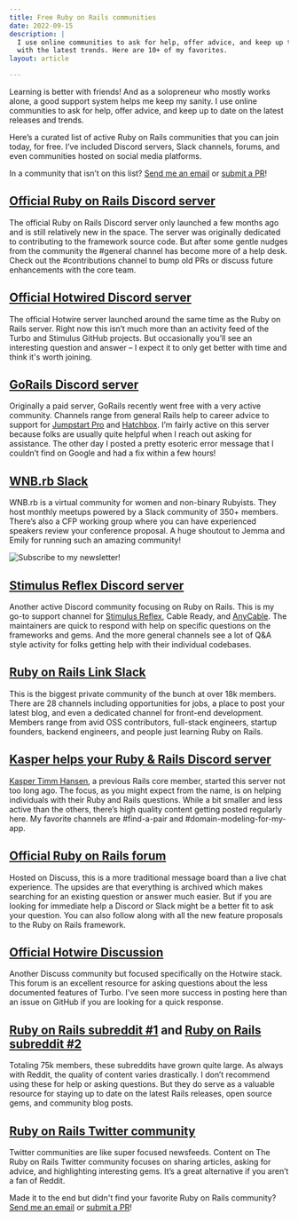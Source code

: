 ```yaml
---
title: Free Ruby on Rails communities
date: 2022-09-15
description: |
  I use online communities to ask for help, offer advice, and keep up to date
  with the latest trends. Here are 10+ of my favorites.
layout: article

---
```


Learning is better with friends! And as a solopreneur who mostly works alone, a good support system helps me keep my sanity. I use online communities to ask for help, offer advice, and keep up to date on the latest releases and trends.

Here’s a curated list of active Ruby on Rails communities that you can join today, for free. I’ve included Discord servers, Slack channels, forums, and even communities hosted on social media platforms.

In a community that isn’t on this list? [Send me an email](mailto:joe@masilotti.com) or [submit a PR](https://github.com/joemasilotti/masilotti.com/blob/main/_posts/2022-08-15-ruby-on-rails-communities.md)!

## [Official Ruby on Rails Discord server](https://discord.gg/a9KR88WmJn)

The official Ruby on Rails Discord server only launched a few months ago and is still relatively new in the space. The server was originally dedicated to contributing to the framework source code. But after some gentle nudges from the community the #general channel has become more of a help desk. Check out the #contributions channel to bump old PRs or discuss future enhancements with the core team.

## [Official Hotwired Discord server](https://discord.gg/SWUpK6Kkm9)
The official Hotwire server launched around the same time as the Ruby on Rails server. Right now this isn’t much more than an activity feed of the Turbo and Stimulus GitHub projects. But occasionally you’ll see an interesting question and answer – I expect it to only get better with time and think it's worth joining.

## [GoRails Discord server](https://discord.gg/gorails)

Originally a paid server, GoRails recently went free with a very active community. Channels range from general Rails help to career advice to support for [Jumpstart Pro](https://jumpstartrails.com) and [Hatchbox](https://www.hatchbox.io). I’m fairly active on this server because folks are usually quite helpful when I reach out asking for assistance. The other day I posted a pretty esoteric error message that I couldn’t find on Google and had a fix within a few hours!

## [WNB.rb Slack](https://www.wnb-rb.dev)

WNB.rb is a virtual community for women and non-binary Rubyists. They host monthly meetups powered by a Slack community of 350+ members. There’s also a CFP working group where you can have experienced speakers review your conference proposal. A huge shoutout to Jemma and Emily for running such an amazing community!

![Subscribe to my newsletter!](cta://newsletter)

## [Stimulus Reflex Discord server](https://discord.gg/z5fuJNgJsS)

Another active Discord community focusing on Ruby on Rails. This is my go-to support channel for [Stimulus Reflex](https://docs.stimulusreflex.com), Cable Ready, and [AnyCable](https://anycable.io). The maintainers are quick to respond with help on specific questions on the frameworks and gems. And the more general channels see a lot of Q&A style activity for folks getting help with their individual codebases.

## [Ruby on Rails Link Slack](https://www.rubyonrails.link)

This is the biggest private community of the bunch at over 18k members. There are 28 channels including opportunities for jobs, a place to post your latest blog, and even a dedicated channel for front-end development. Members range from avid OSS contributors, full-stack engineers, startup founders, backend engineers, and people just learning Ruby on Rails.

## [Kasper helps your Ruby & Rails Discord server](https://discord.gg/T6u7xRfpt6)

[Kasper Timm Hansen](https://twitter.com/kaspth), a previous Rails core member, started this server not too long ago. The focus, as you might expect from the name, is on helping individuals with their Ruby and Rails questions. While a bit smaller and less active than the others, there’s high quality content getting posted regularly here. My favorite channels are #find-a-pair and #domain-modeling-for-my-app.

## [Official Ruby on Rails forum](https://discuss.rubyonrails.org)

Hosted on Discuss, this is a more traditional message board than a live chat experience. The upsides are that everything is archived which makes searching for an existing question or answer much easier. But if you are looking for immediate help a Discord or Slack might be a better fit to ask your question. You can also follow along with all the new feature proposals to the Ruby on Rails framework.

## [Official Hotwire Discussion](https://discuss.hotwired.dev)

Another Discuss community but focused specifically on the Hotwire stack. This forum is an excellent resource for asking questions about the less documented features of Turbo. I've seen more success in posting here than an issue on GitHub if you are looking for a quick response.

## [Ruby on Rails subreddit #1](https://www.reddit.com/r/rails/) and [Ruby on Rails subreddit #2](https://www.reddit.com/r/rubyonrails/)

Totaling 75k members, these subreddits have grown quite large. As always with Reddit, the quality of content varies drastically. I don’t recommend using these for help or asking questions. But they do serve as a valuable resource for staying up to date on the latest Rails releases, open source gems, and community blog posts.

## [Ruby on Rails Twitter community](https://twitter.com/i/communities/1498390597530537984)

Twitter communities are like super focused newsfeeds. Content on The Ruby on Rails Twitter community focuses on sharing articles, asking for advice, and highlighting interesting gems. It’s a great alternative if you aren’t a fan of Reddit.

Made it to the end but didn't find your favorite Ruby on Rails community? [Send me an email](mailto:joe@masilotti.com) or [submit a PR](https://github.com/joemasilotti/masilotti.com/blob/main/_posts/2022-08-15-ruby-on-rails-communities.md)!
